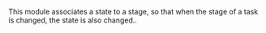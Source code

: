This module associates a state to a stage, so that when the stage of
a task is changed, the state is also changed..
